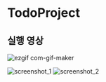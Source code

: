 # TodoProject

## 실행 영상

![ezgif com-gif-maker](https://user-images.githubusercontent.com/26784875/41776329-4f9a5f6c-7662-11e8-8cce-f39031d0083d.gif)


![screenshot_1](https://user-images.githubusercontent.com/26784875/41639551-3b4172be-7499-11e8-90eb-eb9094a58606.png)
![screenshot_2](https://user-images.githubusercontent.com/26784875/41639552-3b6c43ea-7499-11e8-81d3-e8338f833d64.png)
